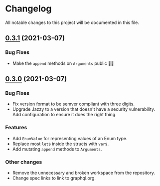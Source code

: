 # Changelog

All notable changes to this project will be documented in this file.

## [0.3.1](https://www.github.com/juri/graphqler/compare/0.3.0...0.3.1) (2021-03-07)

### Bug Fixes

- Make the `append` methods on `Arguments` public 🤦‍♂️


## [0.3.0](https://www.github.com/juri/graphqler/compare/0.2...0.3.0) (2021-03-07)

### Bug Fixes

- Fix version format to be semver compliant with three digits.
- Upgrade Jazzy to a version that doesn't have a security vulnerability. Add configuration to ensure it does the right thing.

### Features

- Add `EnumValue` for representing values of an Enum type.
- Replace most `let`s inside the structs with `var`s.
- Add mutating `append` methods to `Arguments`.

### Other changes

- Remove the unnecessary and broken workspace from the repository.
- Change spec links to link to graphql.org.
